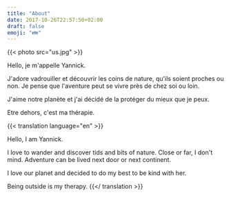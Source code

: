 ```yaml
---
title: "About"
date: 2017-10-26T22:57:50+02:00
draft: false
emoji: "👪"
---
```

{{< photo src="us.jpg" >}}


Hello, je m'appelle Yannick.

J'adore vadrouiller et découvrir les coins de nature, qu'ils soient proches ou non. Je pense que l'aventure peut se vivre près de chez soi ou loin. 

J'aime notre planète et j'ai décidé de la protéger du mieux que je peux.

Etre dehors, c'est ma thérapie.

{{< translation language="en" >}}

Hello, I am Yannick.

I love to wander and discover tids and bits of nature. Close or far, I don't mind. Adventure can be lived next door or next continent. 

I love our planet and decided to do my best to be kind with her.

Being outside is my therapy.
{{</ translation >}}
